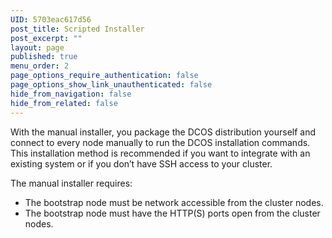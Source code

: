 ```yaml
---
UID: 5703eac617d56
post_title: Scripted Installer
post_excerpt: ""
layout: page
published: true
menu_order: 2
page_options_require_authentication: false
page_options_show_link_unauthenticated: false
hide_from_navigation: false
hide_from_related: false
---
```

With the manual installer, you package the DCOS distribution yourself and connect to every node manually to run the DCOS installation commands. This installation method is recommended if you want to integrate with an existing system or if you don’t have SSH access to your cluster.

The manual installer requires:

*   The bootstrap node must be network accessible from the cluster nodes.
*   The bootstrap node must have the HTTP(S) ports open from the cluster nodes.